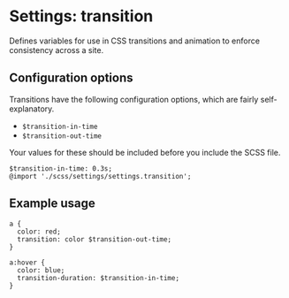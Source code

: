 # Settings: transition

Defines variables for use in CSS transitions and animation to enforce consistency across a site.

## Configuration options

Transitions have the following configuration options, which are fairly self-explanatory.

* `$transition-in-time`
* `$transition-out-time`

Your values for these should be included before you include the SCSS file.

    $transition-in-time: 0.3s;
    @import './scss/settings/settings.transition';

## Example usage

    a {
      color: red;
      transition: color $transition-out-time;
    }

    a:hover {
      color: blue;
      transition-duration: $transition-in-time;
    }
